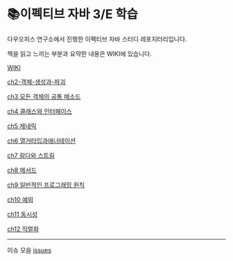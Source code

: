 # 📚이펙티브 자바 3/E 학습

다우오피스 연구소에서 진행한 이펙티브 자바 스터디 레포지터리입니다.


책을 읽고 느끼는 부분과 요약한 내용은 WIKI에 있습니다.

[WIKI](https://github.com/LenKIM/everyone-is-effective-java-study/wiki)

[ch2-객체-생성과-파괴](https://github.com/LenKIM/everyone-is-effective-java-study/wiki/ch2-%EA%B0%9D%EC%B2%B4-%EC%83%9D%EC%84%B1%EA%B3%BC-%ED%8C%8C%EA%B4%B4)

[ch3 모든 객체의 공통 메소드](https://github.com/LenKIM/everyone-is-effective-java-study/wiki/ch3---%EB%AA%A8%EB%93%A0-%EA%B0%9D%EC%B2%B4%EC%9D%98-%EA%B3%B5%ED%86%B5-%EB%A9%94%EC%86%8C%EB%93%9C)

[ch4 클래스와 인터페이스](https://github.com/LenKIM/everyone-is-effective-java-study/wiki/ch4-%ED%81%B4%EB%9E%98%EC%8A%A4%EC%99%80-%EC%9D%B8%ED%84%B0%ED%8E%98%EC%9D%B4%EC%8A%A4)

[ch5 제네릭](https://github.com/LenKIM/everyone-is-effective-java-study/wiki/ch5-%EC%A0%9C%EB%84%A4%EB%A6%AD)

[ch6 열거타입과애너테이션](https://github.com/LenKIM/everyone-is-effective-java-study/wiki/ch6-%EC%97%B4%EA%B1%B0-%ED%83%80%EC%9E%85%EA%B3%BC-%EC%95%A0%EB%84%88%ED%85%8C%EC%9D%B4%EC%85%98)

[ch7 람다와 스트림](https://github.com/LenKIM/everyone-is-effective-java-study/wiki/ch7-%EB%9E%8C%EB%8B%A4%EC%99%80%EC%8A%A4%ED%8A%B8%EB%A6%BC)

[ch8 메서드](https://github.com/LenKIM/everyone-is-effective-java-study/wiki/ch8-%EB%A9%94%EC%84%9C%EB%93%9C)

[ch9 일반적인 프로그래밍 원칙](https://github.com/LenKIM/everyone-is-effective-java-study/wiki/ch9-%EC%9D%BC%EB%B0%98%EC%A0%81%EC%9D%B8_%ED%94%84%EB%A1%9C%EA%B7%B8%EB%9E%98%EB%B0%8D_%EC%9B%90%EC%B9%99)

[ch10 예외](https://github.com/LenKIM/everyone-is-effective-java-study/wiki/ch10-%EC%98%88%EC%99%B8)

[ch11 동시성](https://github.com/LenKIM/everyone-is-effective-java-study/wiki/ch11-%EB%8F%99%EC%8B%9C%EC%84%B1)

[ch12 직렬화](https://github.com/LenKIM/everyone-is-effective-java-study/wiki/ch12-%EC%A7%81%EB%A0%AC%ED%99%94)

---
이슈 모음
[issues](https://github.com/LenKIM/everyone-is-effective-java-study/issues)


